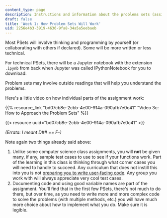 ```yaml
---
content_type: page
description: Instructions and information about the problems sets (assignments)
draft: false
title: 'Week 1: How Problem Sets Will Work'
uid: 2256e4b3-3919-4636-9fa8-34a5a5eebaeb
---
```

Most PSets will involve thinking and programming by yourself (or collaborating with others if declared). Some will be more written or less technical. 

For technical PSets, there will be a Jupyter notebook with the extension `.ipynb` from back when Jupyter was called IPythonNotebook for you to download.

Problem sets may involve outside readings that will help you understand the problems.

Here's a little video on how individual parts of the assignment work:

{{% resource_link "bd07cb8e-2cbb-4e00-914a-090afb7e0c41" "Video 3c: How to Approach the Problem Sets" %}} 

{{< resource uuid="bd07cb8e-2cbb-4e00-914a-090afb7e0c41" >}}

*(Errata: I meant D## == F-)*

Note again two things already said above:

1. Unlike some computer science class assignments, you will **not** be given many, if any, sample test cases to use to see if your functions work. Part of the learning in this class is thinking through what corner cases you will need to handle to succeed. Any curriculum that does not instill this into you is not [preparing you to write user-facing code](https://cdn.iwastesomuchtime.com/123201815082013751.jpg). Any group you work with will always appreciate very cool test cases.
2. Documenting code and using good variable names are part of the assignment. You'll find that in the first few PSets, there's not much to do there, but over time, as you need to write more and more complex code to solve the problems (with multiple methods, etc.) you will have much more choice about how to implement what you do. Make sure it is legible.